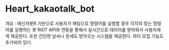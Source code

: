 # Heart_kakaotalk_bot

개요 : 메신저봇R 기반으로 사용자가 채팅으로 명령어를 실행할 경우 각각의 맞는 명령어를 실행하는 봇
RIOT API와 연동을 통해서 실시간으로 데이터를 받아와서 사용자에게 제공한다.
또한 간단한 날씨나 운세도 받아오는 시스템을 제공한다.
파티 모집 기능도 추가되어 있다.
